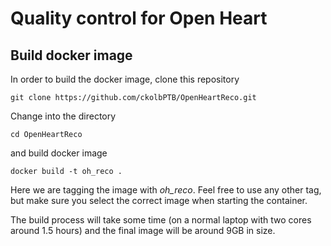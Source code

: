 # Quality control for Open Heart


## Build docker image
In order to build the docker image, clone this repository
```
git clone https://github.com/ckolbPTB/OpenHeartReco.git
```

Change into the directory
```
cd OpenHeartReco
```

and build docker image
```
docker build -t oh_reco .
```

Here we are tagging the image with *oh_reco*. Feel free to use any other tag, but make sure you select the correct image when starting the container.  

The build process will take some time (on a normal laptop with two cores around 1.5 hours) and the final image will be around 9GB in size.
